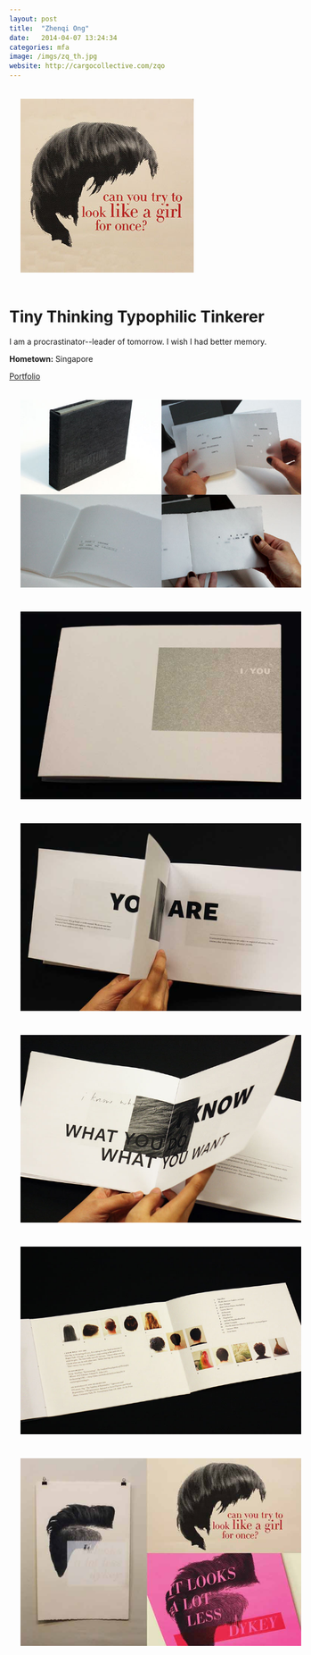 ```yaml
---
layout: post
title:  "Zhenqi Ong"
date:   2014-04-07 13:24:34
categories: mfa
image: /imgs/zq_th.jpg
website: http://cargocollective.com/zqo
---
```


<div class="row">
	<img class="img-responsive" style="padding:20px" src="/imgs/zq_th.jpg">
</row>

<h1>Tiny Thinking Typophilic Tinkerer</h1>
<p class="lead">I am a procrastinator--leader of tomorrow. I wish I had better memory.</p>
<p class="lead"><b>Hometown:</b> Singapore</p>
<a href="http://cargocollective.com/zqo"><p class="lead">Portfolio</p></a>

<div class="row">
	<img class="img-responsive" style="padding:20px"  src="/imgs/zq_1.jpg">
</row>
<div class="row">
	<img class="img-responsive"style="padding:20px"  src="/imgs/zq_3.jpg">
</row>
<div class="row">
	<img class="img-responsive" style="padding:20px" src="/imgs/zq_4.jpg">
</row>
<div class="row">
	<img class="img-responsive" style="padding:20px" src="/imgs/zq_5.jpg">
</row>
<div class="row">
	<img class="img-responsive" style="padding:20px" src="/imgs/zq_6.jpg">
</row><br>
<div class="row">
	<img class="img-responsive" style="padding:20px"  src="/imgs/zq_2.jpg">
</row>

